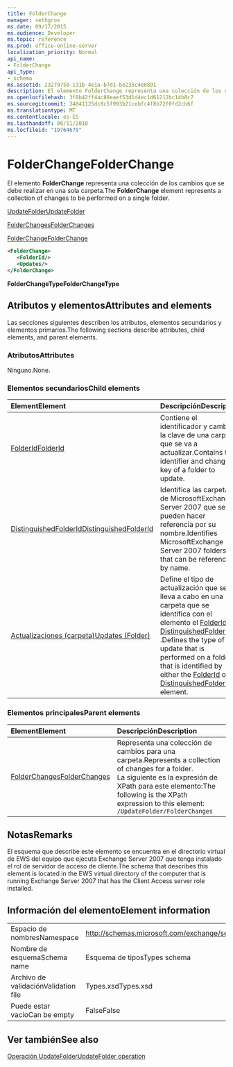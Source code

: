 ```yaml
---
title: FolderChange
manager: sethgros
ms.date: 09/17/2015
ms.audience: Developer
ms.topic: reference
ms.prod: office-online-server
localization_priority: Normal
api_name:
- FolderChange
api_type:
- schema
ms.assetid: 23279750-131b-4e1a-b7d1-be235c4e0891
description: El elemento FolderChange representa una colección de los cambios que se debe realizar en una sola carpeta.
ms.openlocfilehash: 3f8b42ff4ac88eaef53d1d4ec1d61212bc14b8c7
ms.sourcegitcommit: 34041125dc8c5f993b21cebfc4f8b72f0fd2cb6f
ms.translationtype: MT
ms.contentlocale: es-ES
ms.lasthandoff: 06/11/2018
ms.locfileid: "19764679"
---
```

# <a name="folderchange"></a><span data-ttu-id="bb34e-103">FolderChange</span><span class="sxs-lookup"><span data-stu-id="bb34e-103">FolderChange</span></span>

<span data-ttu-id="bb34e-104">El elemento **FolderChange** representa una colección de los cambios que se debe realizar en una sola carpeta.</span><span class="sxs-lookup"><span data-stu-id="bb34e-104">The **FolderChange** element represents a collection of changes to be performed on a single folder.</span></span> 
  
[<span data-ttu-id="bb34e-105">UpdateFolder</span><span class="sxs-lookup"><span data-stu-id="bb34e-105">UpdateFolder</span></span>](updatefolder.md)
  
[<span data-ttu-id="bb34e-106">FolderChanges</span><span class="sxs-lookup"><span data-stu-id="bb34e-106">FolderChanges</span></span>](folderchanges.md)
  
[<span data-ttu-id="bb34e-107">FolderChange</span><span class="sxs-lookup"><span data-stu-id="bb34e-107">FolderChange</span></span>](folderchange.md)
  
```xml
<FolderChange>
   <FolderId/>
   <Updates/>
</FolderChange>
```

 <span data-ttu-id="bb34e-108">**FolderChangeType**</span><span class="sxs-lookup"><span data-stu-id="bb34e-108">**FolderChangeType**</span></span>
## <a name="attributes-and-elements"></a><span data-ttu-id="bb34e-109">Atributos y elementos</span><span class="sxs-lookup"><span data-stu-id="bb34e-109">Attributes and elements</span></span>

<span data-ttu-id="bb34e-110">Las secciones siguientes describen los atributos, elementos secundarios y elementos primarios.</span><span class="sxs-lookup"><span data-stu-id="bb34e-110">The following sections describe attributes, child elements, and parent elements.</span></span>
  
### <a name="attributes"></a><span data-ttu-id="bb34e-111">Atributos</span><span class="sxs-lookup"><span data-stu-id="bb34e-111">Attributes</span></span>

<span data-ttu-id="bb34e-112">Ninguno.</span><span class="sxs-lookup"><span data-stu-id="bb34e-112">None.</span></span>
  
### <a name="child-elements"></a><span data-ttu-id="bb34e-113">Elementos secundarios</span><span class="sxs-lookup"><span data-stu-id="bb34e-113">Child elements</span></span>

|<span data-ttu-id="bb34e-114">**Element**</span><span class="sxs-lookup"><span data-stu-id="bb34e-114">**Element**</span></span>|<span data-ttu-id="bb34e-115">**Descripción**</span><span class="sxs-lookup"><span data-stu-id="bb34e-115">**Description**</span></span>|
|:-----|:-----|
|[<span data-ttu-id="bb34e-116">FolderId</span><span class="sxs-lookup"><span data-stu-id="bb34e-116">FolderId</span></span>](folderid.md) <br/> |<span data-ttu-id="bb34e-117">Contiene el identificador y cambiar la clave de una carpeta que se va a actualizar.</span><span class="sxs-lookup"><span data-stu-id="bb34e-117">Contains the identifier and change key of a folder to update.</span></span>  <br/> |
|[<span data-ttu-id="bb34e-118">DistinguishedFolderId</span><span class="sxs-lookup"><span data-stu-id="bb34e-118">DistinguishedFolderId</span></span>](distinguishedfolderid.md) <br/> |<span data-ttu-id="bb34e-119">Identifica las carpetas de MicrosoftExchange Server 2007 que se pueden hacer referencia por su nombre.</span><span class="sxs-lookup"><span data-stu-id="bb34e-119">Identifies MicrosoftExchange Server 2007 folders that can be referenced by name.</span></span>  <br/> |
|[<span data-ttu-id="bb34e-120">Actualizaciones (carpeta)</span><span class="sxs-lookup"><span data-stu-id="bb34e-120">Updates (Folder)</span></span>](updates-folder.md) <br/> |<span data-ttu-id="bb34e-121">Define el tipo de actualización que se lleva a cabo en una carpeta que se identifica con el elemento el [FolderId](folderid.md) o [DistinguishedFolderId](distinguishedfolderid.md) .</span><span class="sxs-lookup"><span data-stu-id="bb34e-121">Defines the type of update that is performed on a folder that is identified by either the [FolderId](folderid.md) or [DistinguishedFolderId](distinguishedfolderid.md) element.</span></span>  <br/> |
   
### <a name="parent-elements"></a><span data-ttu-id="bb34e-122">Elementos principales</span><span class="sxs-lookup"><span data-stu-id="bb34e-122">Parent elements</span></span>

|<span data-ttu-id="bb34e-123">**Element**</span><span class="sxs-lookup"><span data-stu-id="bb34e-123">**Element**</span></span>|<span data-ttu-id="bb34e-124">**Descripción**</span><span class="sxs-lookup"><span data-stu-id="bb34e-124">**Description**</span></span>|
|:-----|:-----|
|[<span data-ttu-id="bb34e-125">FolderChanges</span><span class="sxs-lookup"><span data-stu-id="bb34e-125">FolderChanges</span></span>](folderchanges.md) <br/> |<span data-ttu-id="bb34e-126">Representa una colección de cambios para una carpeta.</span><span class="sxs-lookup"><span data-stu-id="bb34e-126">Represents a collection of changes for a folder.</span></span>  <br/> <span data-ttu-id="bb34e-127">La siguiente es la expresión de XPath para este elemento:</span><span class="sxs-lookup"><span data-stu-id="bb34e-127">The following is the XPath expression to this element:</span></span>  <br/>  `/UpdateFolder/FolderChanges` <br/> |
   
## <a name="remarks"></a><span data-ttu-id="bb34e-128">Notas</span><span class="sxs-lookup"><span data-stu-id="bb34e-128">Remarks</span></span>

<span data-ttu-id="bb34e-129">El esquema que describe este elemento se encuentra en el directorio virtual de EWS del equipo que ejecuta Exchange Server 2007 que tenga instalado el rol de servidor de acceso de cliente.</span><span class="sxs-lookup"><span data-stu-id="bb34e-129">The schema that describes this element is located in the EWS virtual directory of the computer that is running Exchange Server 2007 that has the Client Access server role installed.</span></span>
  
## <a name="element-information"></a><span data-ttu-id="bb34e-130">Información del elemento</span><span class="sxs-lookup"><span data-stu-id="bb34e-130">Element information</span></span>

|||
|:-----|:-----|
|<span data-ttu-id="bb34e-131">Espacio de nombres</span><span class="sxs-lookup"><span data-stu-id="bb34e-131">Namespace</span></span>  <br/> |http://schemas.microsoft.com/exchange/services/2006/types  <br/> |
|<span data-ttu-id="bb34e-132">Nombre de esquema</span><span class="sxs-lookup"><span data-stu-id="bb34e-132">Schema name</span></span>  <br/> |<span data-ttu-id="bb34e-133">Esquema de tipos</span><span class="sxs-lookup"><span data-stu-id="bb34e-133">Types schema</span></span>  <br/> |
|<span data-ttu-id="bb34e-134">Archivo de validación</span><span class="sxs-lookup"><span data-stu-id="bb34e-134">Validation file</span></span>  <br/> |<span data-ttu-id="bb34e-135">Types.xsd</span><span class="sxs-lookup"><span data-stu-id="bb34e-135">Types.xsd</span></span>  <br/> |
|<span data-ttu-id="bb34e-136">Puede estar vacío</span><span class="sxs-lookup"><span data-stu-id="bb34e-136">Can be empty</span></span>  <br/> |<span data-ttu-id="bb34e-137">False</span><span class="sxs-lookup"><span data-stu-id="bb34e-137">False</span></span>  <br/> |
   
## <a name="see-also"></a><span data-ttu-id="bb34e-138">Ver también</span><span class="sxs-lookup"><span data-stu-id="bb34e-138">See also</span></span>



[<span data-ttu-id="bb34e-139">Operación UpdateFolder</span><span class="sxs-lookup"><span data-stu-id="bb34e-139">UpdateFolder operation</span></span>](updatefolder-operation.md)

